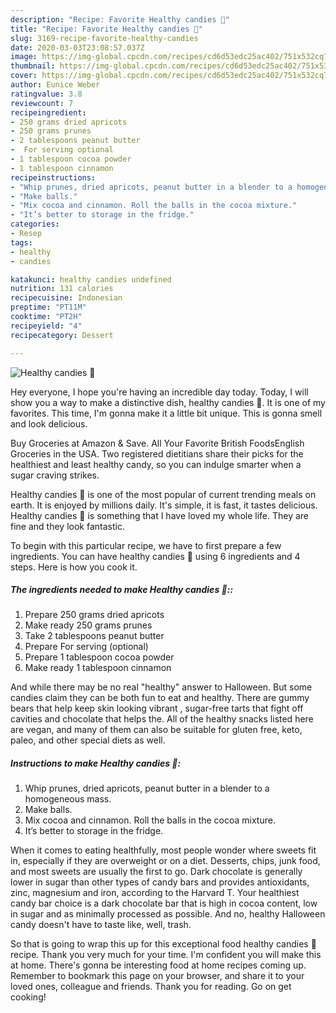 ```yaml
---
description: "Recipe: Favorite Healthy candies 🍬"
title: "Recipe: Favorite Healthy candies 🍬"
slug: 3169-recipe-favorite-healthy-candies
date: 2020-03-03T23:08:57.037Z
image: https://img-global.cpcdn.com/recipes/cd6d53edc25ac402/751x532cq70/healthy-candies-🍬-recipe-main-photo.jpg
thumbnail: https://img-global.cpcdn.com/recipes/cd6d53edc25ac402/751x532cq70/healthy-candies-🍬-recipe-main-photo.jpg
cover: https://img-global.cpcdn.com/recipes/cd6d53edc25ac402/751x532cq70/healthy-candies-🍬-recipe-main-photo.jpg
author: Eunice Weber
ratingvalue: 3.8
reviewcount: 7
recipeingredient:
- 250 grams dried apricots
- 250 grams prunes
- 2 tablespoons peanut butter
-  For serving optional
- 1 tablespoon cocoa powder
- 1 tablespoon cinnamon
recipeinstructions:
- "Whip prunes, dried apricots, peanut butter in a blender to a homogeneous mass."
- "Make balls."
- "Mix cocoa and cinnamon. Roll the balls in the cocoa mixture."
- "It’s better to storage in the fridge."
categories:
- Resep
tags:
- healthy
- candies

katakunci: healthy candies undefined
nutrition: 131 calories
recipecuisine: Indonesian
preptime: "PT11M"
cooktime: "PT2H"
recipeyield: "4"
recipecategory: Dessert

---
```



![Healthy candies 🍬](https://img-global.cpcdn.com/recipes/cd6d53edc25ac402/751x532cq70/healthy-candies-🍬-recipe-main-photo.jpg)

Hey everyone, I hope you're having an incredible day today. Today, I will show you a way to make a distinctive dish, healthy candies 🍬. It is one of my favorites. This time, I'm gonna make it a little bit unique. This is gonna smell and look delicious.

Buy Groceries at Amazon &amp; Save. All Your Favorite British FoodsEnglish Groceries in the USA. Two registered dietitians share their picks for the healthiest and least healthy candy, so you can indulge smarter when a sugar craving strikes.

Healthy candies 🍬 is one of the most popular of current trending meals on earth. It is enjoyed by millions daily. It's simple, it is fast, it tastes delicious. Healthy candies 🍬 is something that I have loved my whole life. They are fine and they look fantastic.


To begin with this particular recipe, we have to first prepare a few ingredients. You can have healthy candies 🍬 using 6 ingredients and 4 steps. Here is how you cook it.

##### The ingredients needed to make Healthy candies 🍬::

1. Prepare 250 grams dried apricots
1. Make ready 250 grams prunes
1. Take 2 tablespoons peanut butter
1. Prepare  For serving (optional)
1. Prepare 1 tablespoon cocoa powder
1. Make ready 1 tablespoon cinnamon


And while there may be no real &#34;healthy&#34; answer to Halloween. But some candies claim they can be both fun to eat and healthy. There are gummy bears that help keep skin looking vibrant , sugar-free tarts that fight off cavities and chocolate that helps the. All of the healthy snacks listed here are vegan, and many of them can also be suitable for gluten free, keto, paleo, and other special diets as well. 

##### Instructions to make Healthy candies 🍬:

1. Whip prunes, dried apricots, peanut butter in a blender to a homogeneous mass.
1. Make balls.
1. Mix cocoa and cinnamon. Roll the balls in the cocoa mixture.
1. It’s better to storage in the fridge.


When it comes to eating healthfully, most people wonder where sweets fit in, especially if they are overweight or on a diet. Desserts, chips, junk food, and most sweets are usually the first to go. Dark chocolate is generally lower in sugar than other types of candy bars and provides antioxidants, zinc, magnesium and iron, according to the Harvard T. Your healthiest candy bar choice is a dark chocolate bar that is high in cocoa content, low in sugar and as minimally processed as possible. And no, healthy Halloween candy doesn&#39;t have to taste like, well, trash. 

So that is going to wrap this up for this exceptional food healthy candies 🍬 recipe. Thank you very much for your time. I'm confident you will make this at home. There's gonna be interesting food at home recipes coming up. Remember to bookmark this page on your browser, and share it to your loved ones, colleague and friends. Thank you for reading. Go on get cooking!
